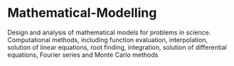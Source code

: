 # Mathematical-Modelling
Design and analysis of mathematical models for problems in science.
Computational methods, including function evaluation, interpolation, solution of linear equations, root
finding, integration, solution of differential equations, Fourier series and Monte Carlo methods
